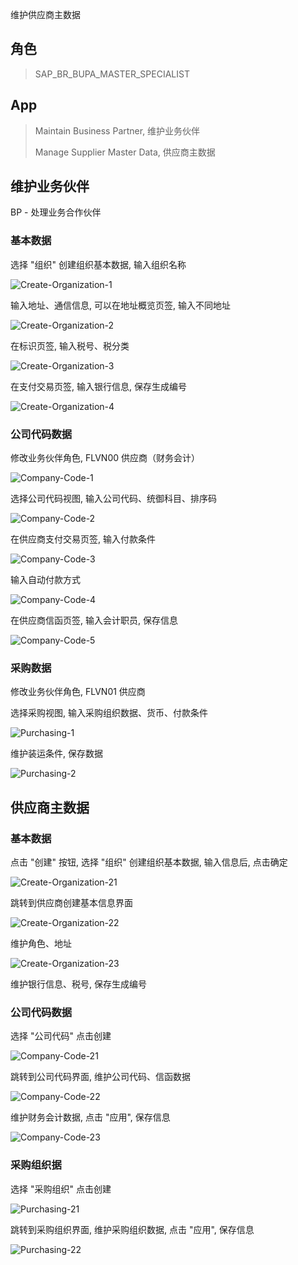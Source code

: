 维护供应商主数据
## 角色
> SAP_BR_BUPA_MASTER_SPECIALIST
## App
> Maintain Business Partner, 维护业务伙伴
>
> Manage Supplier Master Data, 供应商主数据
## 维护业务伙伴
BP - 处理业务合作伙伴 
### 基本数据
选择 "组织" 创建组织基本数据, 输入组织名称

![Create-Organization-1](./img/Create-Organization-1.png "名称")

输入地址、通信信息, 可以在地址概览页签, 输入不同地址

![Create-Organization-2](./img/Create-Organization-2.png "地址")

在标识页签, 输入税号、税分类

![Create-Organization-3](./img/Create-Organization-3.png "税号")

在支付交易页签, 输入银行信息, 保存生成编号

![Create-Organization-4](./img/Create-Organization-4.png "银行")

### 公司代码数据
修改业务伙伴角色, FLVN00 供应商（财务会计）

![Company-Code-1](./img/Company-Code-1.png "业务伙伴角色")

选择公司代码视图, 输入公司代码、统御科目、排序码

![Company-Code-2](./img/Company-Code-2.png "供应商科目管理")

在供应商支付交易页签, 输入付款条件

![Company-Code-3](./img/Company-Code-3.png "供应商支付交易 付款条件")

输入自动付款方式

![Company-Code-4](./img/Company-Code-4.png "供应商支付交易 付款方式")

在供应商信函页签, 输入会计职员, 保存信息

![Company-Code-5](./img/Company-Code-5.png "供应商信函")

### 采购数据
修改业务伙伴角色, FLVN01 供应商

选择采购视图, 输入采购组织数据、货币、付款条件

![Purchasing-1](./img/Purchasing-1.png "采购数据")

维护装运条件, 保存数据

![Purchasing-2](./img/Purchasing-2.png "装运条件")

## 供应商主数据
### 基本数据
点击 "创建" 按钮, 选择 "组织" 创建组织基本数据, 输入信息后, 点击确定

![Create-Organization-21](./img/Create-Organization-21.png "创建供应商")

跳转到供应商创建基本信息界面

![Create-Organization-22](./img/Create-Organization-22.png "供应商基本信息")

维护角色、地址

![Create-Organization-23](./img/Create-Organization-23.png "供应商角色、地址")

维护银行信息、税号, 保存生成编号

### 公司代码数据
选择 "公司代码" 点击创建

![Company-Code-21](./img/Company-Code-21.png "创建公司代码")

跳转到公司代码界面, 维护公司代码、信函数据

![Company-Code-22](./img/Company-Code-22.png "公司代码数据")

维护财务会计数据, 点击 "应用", 保存信息

![Company-Code-23](./img/Company-Code-23.png "财务会计数据")

### 采购组织据
选择 "采购组织" 点击创建

![Purchasing-21](./img/Purchasing-21.png "创建采购组织")

跳转到采购组织界面, 维护采购组织数据, 点击 "应用", 保存信息

![Purchasing-22](./img/Purchasing-22.png "维护采购组织数据")